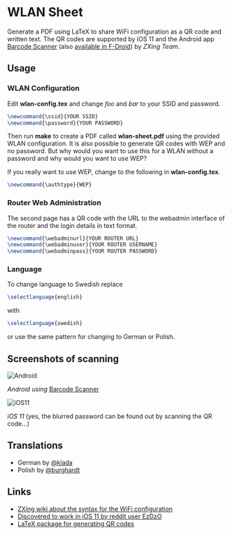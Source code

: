 # WLAN Sheet
Generate a PDF using LaTeX to share WiFi configuration as a QR code and written text.
The QR codes are supported by iOS 11 and the Android app [Barcode Scanner](https://play.google.com/store/apps/details?id=com.google.zxing.client.android) (also [available in F-Droid](https://f-droid.org/packages/com.google.zxing.client.android/)) by _ZXing Team_.

## Usage

### WLAN Configuration
Edit **wlan-config.tex** and change _foo_ and _bar_ to your SSID and password.

```latex
\newcommand{\ssid}{YOUR SSID}
\newcommand{\password}{YOUR PASSWORD}
```

Then run **make** to create a PDF called **wlan-sheet.pdf** using the provided WLAN configuration.
It is also possible to generate QR codes with WEP and no password. But why would you want to use this for a WLAN without a password and why would you want to use WEP?

If you really want to use WEP, change to the following in **wlan-config.tex**.

```latex
\newcommand{\authtype}{WEP}
```

### Router Web Administration
The second page has a QR code with the URL to the webadmin interface of the router and the login details in text format.

```latex
\newcommand{\webadminurl}{YOUR ROUTER URL}
\newcommand{\webadminuser}{YOUR ROUTER USERNAME}
\newcommand{\webadminpass}{YOUR ROUTER PASSWORD}
```

### Language
To change language to Swedish replace

```latex
\selectlanguage{english}
```

with

```latex
\selectlanguage{swedish}
```

or use the same pattern for changing to German or Polish.

## Screenshots of scanning
![Android](https://i.kinja-img.com/gawker-media/image/upload/s--lDBZPX-Y--/c_fit,fl_progressive,q_80,w_636/18hkrahwuw9gojpg.jpg)

_Android using_ [Barcode Scanner](https://play.google.com/store/apps/details?id=com.google.zxing.client.android)

![iOS11](https://i.redd.it/seqr6svcbm2z.jpg)

_iOS 11_ (yes, the blurred password can be found out by scanning the QR code...)

## Translations

* German by [@klada](https://github.com/klada)
* Polish by [@burghardt](https://github.com/burghardt)

## Links
* [ZXing wiki about the syntax for the WiFi configuration](https://github.com/zxing/zxing/wiki/Barcode-Contents#wifi-network-config-android)
* [Discovered to work in iOS 11 by reddit user EzDzO](https://www.reddit.com/r/iOSBeta/comments/6g88v6/feature_if_you_scan_the_qr_code_of_your_wifi_name/)
* [LaTeX package for generating QR codes](https://www.ctan.org/pkg/qrcode)
